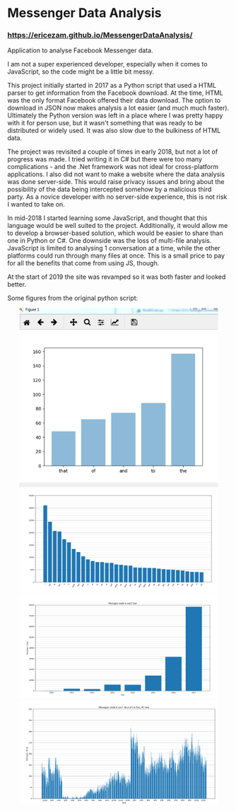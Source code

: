 # Messenger Data Analysis

### https://ericezam.github.io/MessengerDataAnalysis/

Application to analyse Facebook Messenger data.

I am not a super experienced developer, especially when it comes to JavaScript, so the code might be a little bit messy.

This project initially started in 2017 as a Python script that used a HTML parser to get information from the Facebook download. At the time, HTML was the only format Facebook offered their data download. The option to download in JSON now makes analysis a lot easier (and much much faster). Ultimately the Python version was left in a place where I was pretty happy with it for person use, but it wasn't something that was ready to be distributed or widely used. It was also slow due to the bulkiness of HTML data.

The project was revisited a couple of times in early 2018, but not a lot of progress was made. I tried writing it in C# but there were too many complications - and the .Net framework was not ideal for cross-platform applications. I also did not want to make a website where the data analysis was done server-side. This would raise privacy issues and bring about the possibility of the data being intercepted somehow by a malicious third party. As a novice developer with no server-side experience, this is not risk I wanted to take on. 

In mid-2018 I started learning some JavaScript, and thought that this language would be well suited to the project. Additionally, it would allow me to develop a browser-based solution, which would be easier to share than one in Python or C#. One downside was the loss of multi-file analysis. JavaScript is limited to analysing 1 conversation at a time, while the other platforms could run through many files at once. This is a small price to pay for all the benefits that come from using JS, though.

At the start of 2019 the site was revamped so it was both faster and looked better.

Some figures from the original python script:

<p align="center">
  <img src="./otherimg/python1.png" width="450">
  <img src="./otherimg/python2.png" width="450">
  <img src="./otherimg/python3.png" width="450">
  <img src="./otherimg/python4.png" width="450">
</p>
